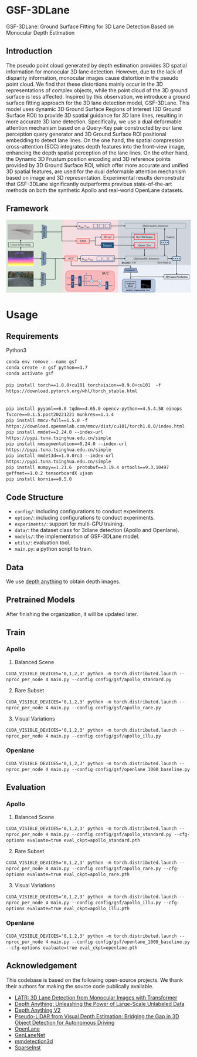 # GSF-3DLane
GSF-3DLane: Ground Surface Fitting for 3D Lane Detection Based on Monocular Depth Estimation 

## Introduction
The pseudo point cloud generated by depth estimation provides 3D spatial information for monocular 3D lane detection. However, due to the lack of disparity information, monocular images cause distortion in the pseudo point cloud. We find that these distortions mainly occur in the 3D representations of complex objects, while the point cloud of the 3D ground surface is less affected. Inspired by this observation, we introduce a ground surface fitting approach for the 3D lane detection model, GSF-3DLane. This model uses dynamic 3D Ground Surface Regions of Interest (3D Ground Surface ROI) to provide 3D spatial guidance for 3D lane lines, resulting in more accurate 3D lane detection. Specifically, we use a dual deformable attention mechanism based on a Query-Key pair constructed by our lane perception query generator and 3D Ground Surface ROI positional embedding to detect lane lines. On the one hand, the spatial compression cross-attention (SCC) integrates depth features into the front-view image, enhancing the depth spatial perception of the lane lines. On the other hand, the Dynamic 3D Frustum position encoding and 3D reference points provided by 3D Ground Surface ROI, which offer more accurate and unified 3D spatial features, are used for the dual deformable attention mechanism based on image and 3D representation. Experimental results demonstrate that GSF-3DLane significantly outperforms previous state-of-the-art methods on both the synthetic Apollo and real-world OpenLane datasets.
## Framework
![framework](./img/m1.png)

# Usage

## Requirements
Python3
```
conda env remove --name gsf
conda create -n gsf python==3.7
conda activate gsf

pip install torch==1.8.0+cu101 torchvision==0.9.0+cu101  -f https://download.pytorch.org/whl/torch_stable.html


pip install pyyaml==6.0 tqdm==4.65.0 opencv-python==4.5.4.58 einops fvcore==0.1.5.post20221221 munkres==1.1.4
pip install mmcv-full==1.5.0 -f https://download.openmmlab.com/mmcv/dist/cu101/torch1.8.0/index.html
pip install mmdet==2.24.0 --index-url https://pypi.tuna.tsinghua.edu.cn/simple
pip install mmsegmentation==0.24.0 --index-url https://pypi.tuna.tsinghua.edu.cn/simple
pip install mmdet3d==1.0.0rc3 --index-url https://pypi.tuna.tsinghua.edu.cn/simple
pip install numpy==1.21.6  protobuf==3.19.4 ortools==9.3.10497  geffnet==1.0.2 tensorboardX ujson
pip install kornia==0.5.0
```
##  Code Structure
- `config/`: including configurations to conduct experiments.
- `option/`: including configurations to conduct experiments.
- `experiments/`: support for multi-GPU training.
- `data/`: the dataset class for 3dlane detection (Apollo and Openlane).
- `models/`: the implementation of GSF-3DLane model.
- `utils/`: evaluation tool.
- `main.py`: a python script to train.

## Data


We use [depth anything](https://github.com/LiheYoung/Depth-Anything) to obtain depth images.

## Pretrained Models

After finishing the organization, it will be updated later.


## Train
### Apollo
1. Balanced Scene
```
CUDA_VISIBLE_DEVICES='0,1,2,3' python -m torch.distributed.launch --nproc_per_node 4 main.py --config config/gsf/apollo_standard.py
```

2. Rare Subset
```
CUDA_VISIBLE_DEVICES='0,1,2,3' python -m torch.distributed.launch --nproc_per_node 4 main.py --config config/gsf/apollo_rare.py
```

3. Visual Variations
```
CUDA_VISIBLE_DEVICES='0,1,2,3' python -m torch.distributed.launch --nproc_per_node 4 main.py --config config/gsf/apollo_illu.py
```

### Openlane
```
CUDA_VISIBLE_DEVICES='0,1,2,3' python -m torch.distributed.launch --nproc_per_node 4 main.py --config config/gsf/openlane_1000_baseline.py
```

## Evaluation
### Apollo
1. Balanced Scene
```
CUDA_VISIBLE_DEVICES='0,1,2,3' python -m torch.distributed.launch --nproc_per_node 4 main.py --config config/gsf/apollo_standard.py --cfg-options evaluate=true eval_ckpt=apollo_standard.pth
```

2. Rare Subset
```
CUDA_VISIBLE_DEVICES='0,1,2,3' python -m torch.distributed.launch --nproc_per_node 4 main.py --config config/gsf/apollo_rare.py --cfg-options evaluate=true eval_ckpt=apollo_rare.pth
```

3. Visual Variations
```
CUDA_VISIBLE_DEVICES='0,1,2,3' python -m torch.distributed.launch --nproc_per_node 4 main.py --config config/gsf/apollo_illu.py --cfg-options evaluate=true eval_ckpt=apollo_illu.pth
```

### Openlane
```
CUDA_VISIBLE_DEVICES='0,1,2,3' python -m torch.distributed.launch --nproc_per_node 4 main.py --config config/gsf/openlane_1000_baseline.py --cfg-options evaluate=true eval_ckpt=openlane.pth
```
## Acknowledgement

This codebase is based on the following open-source projects. We thank their authors for making the source code publically available.
- [LATR: 3D Lane Detection from Monocular Images with Transformer](https://github.com/JMoonr/LATR)
- [Depth Anything: Unleashing the Power of Large-Scale Unlabeled Data](https://github.com/LiheYoung/Depth-Anything)
- [Depth Anything V2](https://github.com/DepthAnything/Depth-Anything-V2)
- [Pseudo-LiDAR from Visual Depth Estimation: Bridging the Gap in 3D Object Detection for Autonomous Driving](https://github.com/mileyan/pseudo_lidar)
-  [OpenLane](https://github.com/OpenDriveLab/PersFormer_3DLane)
-  [GenLaneNet](https://github.com/yuliangguo/Pytorch_Generalized_3D_Lane_Detection)
-  [mmdetection3d](https://github.com/open-mmlab/mmdetection3d)
-  [SparseInst](https://github.com/hustvl/SparseInst)

